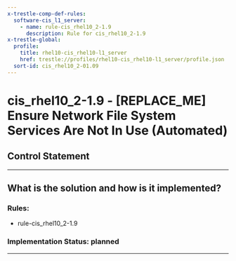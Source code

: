 ```yaml
---
x-trestle-comp-def-rules:
  software-cis_l1_server:
    - name: rule-cis_rhel10_2-1.9
      description: Rule for cis_rhel10_2-1.9
x-trestle-global:
  profile:
    title: rhel10-cis_rhel10-l1_server
    href: trestle://profiles/rhel10-cis_rhel10-l1_server/profile.json
  sort-id: cis_rhel10_2-01.09
---
```


# cis_rhel10_2-1.9 - \[REPLACE_ME\] Ensure Network File System Services Are Not In Use (Automated)

## Control Statement

______________________________________________________________________

## What is the solution and how is it implemented?

<!-- For implementation status enter one of: implemented, partial, planned, alternative, not-applicable -->

<!-- Note that the list of rules under ### Rules: is read-only and changes will not be captured after assembly to JSON -->

<!-- Add control implementation description here for control: cis_rhel10_2-1.9 -->

### Rules:

  - rule-cis_rhel10_2-1.9

### Implementation Status: planned

______________________________________________________________________
